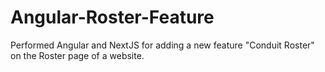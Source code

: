 # Angular-Roster-Feature
Performed Angular and NextJS for adding a new feature "Conduit Roster" on the Roster page of a website.
